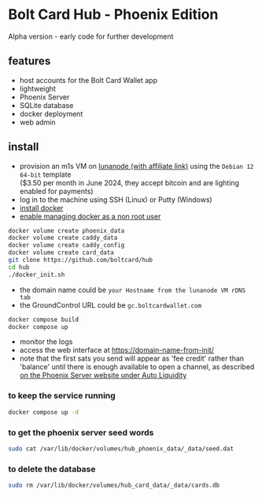 # Bolt Card Hub - Phoenix Edition

Alpha version - early code for further development

## features

- host accounts for the Bolt Card Wallet app
- lightweight
- Phoenix Server
- SQLite database
- docker deployment
- web admin

## install

- provision an m1s VM on [lunanode (with affiliate link)](https://www.lunanode.com/?r=9026) using the `Debian 12 64-bit` template  
  ($3.50 per month in June 2024, they accept bitcoin and are lighting enabled for payments)
- log in to the machine using SSH (Linux) or Putty (Windows)
- [install docker](https://docs.docker.com/engine/install/debian/)
- [enable managing docker as a non root user](https://docs.docker.com/engine/install/linux-postinstall/)

```bash
docker volume create phoenix_data
docker volume create caddy_data
docker volume create caddy_config
docker volume create card_data
git clone https://github.com/boltcard/hub
cd hub
./docker_init.sh
```

- the domain name could be `your Hostname from the lunanode VM rDNS tab`
- the GroundControl URL could be `gc.boltcardwallet.com`

```bash
docker compose build
docker compose up
```

- monitor the logs
- access the web interface at <https://domain-name-from-init/>
- note that the first sats you send will appear as 'fee credit' rather than 'balance' until there is enough available to open a channel, as described [on the Phoenix Server website under Auto Liquidity](https://phoenix.acinq.co/server/auto-liquidity)

### to keep the service running

```bash
docker compose up -d
```

### to get the phoenix server seed words

```bash
sudo cat /var/lib/docker/volumes/hub_phoenix_data/_data/seed.dat
```

### to delete the database

```bash
sudo rm /var/lib/docker/volumes/hub_card_data/_data/cards.db
```
